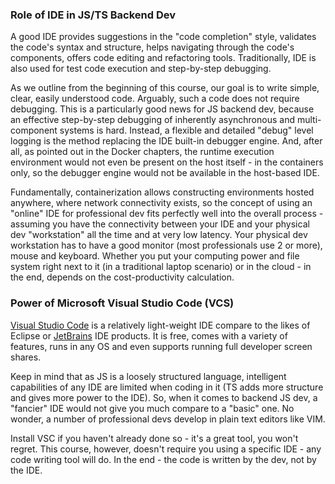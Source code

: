 ### Role of IDE in JS/TS Backend Dev

A good IDE provides suggestions in the "code completion" style, validates the code's syntax and structure, helps navigating through the code's components, offers code editing and refactoring tools. Traditionally, IDE is also used for test code execution and step-by-step debugging. 

As we outline from the beginning of this course, our goal is to write simple, clear, easily understood code. Arguably, such a code does not require debugging. This is a particularly good news for JS backend dev, because an effective step-by-step debugging of inherently asynchronous and multi-component systems is hard. Instead, a flexible and detailed "debug" level logging is the method replacing the IDE built-in debugger engine. And, after all, as pointed out in the Docker chapters, the runtime execution environment would not even be present on the host itself - in the containers only, so the debugger engine would not be available in the host-based IDE.

Fundamentally, containerization allows constructing environments hosted anywhere, where network connectivity exists, so the concept of using an "online" IDE for professional dev fits perfectly well into the overall process - assuming you have the connectivity between your IDE and your physical dev "workstation" all the time and at very low latency. Your physical dev workstation has to have a good monitor (most professionals use 2 or more), mouse and keyboard. Whether you put your computing power and file system right next to it (in a traditional laptop scenario) or in the cloud - in the end, depends on the cost-productivity calculation. 

### Power of Microsoft Visual Studio Code (VCS)

[Visual Studio Code](https://code.visualstudio.com/) is a relatively light-weight IDE compare to the likes of Eclipse or [JetBrains](https://www.jetbrains.com/) IDE products. It is free, comes with a variety of features, runs in any OS and even supports running full developer screen shares. 

Keep in mind that as JS is a loosely structured language, intelligent capabilities of any IDE are limited when coding in it (TS adds more structure and gives more power to the IDE). So, when it comes to backend JS dev, a "fancier" IDE would not give you much compare to a "basic" one. No wonder, a number of professional devs develop in plain text editors like VIM. 

Install VSC if you haven't already done so - it's a great tool, you won't regret. This course, however, doesn't require you using a specific IDE - any code writing tool will do. In the end - the code is written by the dev, not by the IDE.